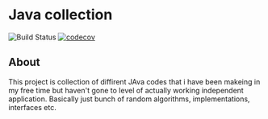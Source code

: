 # Java collection

![Build Status](https://travis-ci.org/Jhoneagle/JavaCollection.svg?branch=master)
[![codecov](https://codecov.io/gh/Jhoneagle/collection/branch/master/graph/badge.svg)](https://codecov.io/gh/Jhoneagle/collection)

## About

This project is collection of diffirent JAva codes that i have been makeing in my free time but haven't gone to level of actually working independent application. Basically just bunch of random algorithms, implementations, interfaces etc.